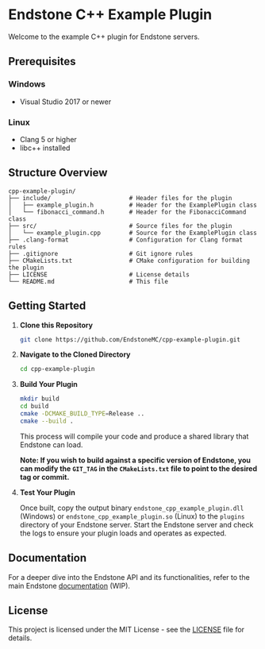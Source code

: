 # Endstone C++ Example Plugin

Welcome to the example C++ plugin for Endstone servers.

## Prerequisites

### Windows

- Visual Studio 2017 or newer

### Linux

- Clang 5 or higher
- libc++ installed

## Structure Overview

```
cpp-example-plugin/
├── include/                      # Header files for the plugin
│   ├── example_plugin.h          # Header for the ExamplePlugin class
│   └── fibonacci_command.h       # Header for the FibonacciCommand class
├── src/                          # Source files for the plugin
│   └── example_plugin.cpp        # Source for the ExamplePlugin class
├── .clang-format                 # Configuration for Clang format rules
├── .gitignore                    # Git ignore rules
├── CMakeLists.txt                # CMake configuration for building the plugin
├── LICENSE                       # License details
└── README.md                     # This file
```

## Getting Started

1. **Clone this Repository**

   ```bash
   git clone https://github.com/EndstoneMC/cpp-example-plugin.git
   ```

2. **Navigate to the Cloned Directory**

   ```bash
   cd cpp-example-plugin
   ```

3. **Build Your Plugin**

   ```bash
   mkdir build
   cd build
   cmake -DCMAKE_BUILD_TYPE=Release ..
   cmake --build .
   ```

   This process will compile your code and produce a shared library that Endstone can load.

   **Note: If you wish to build against a specific version of Endstone, you can modify the `GIT_TAG` in
   the `CMakeLists.txt` file to point to the desired tag or commit.**

4. **Test Your Plugin**

   Once built, copy the output binary `endstone_cpp_example_plugin.dll` (Windows)
   or `endstone_cpp_example_plugin.so` (Linux) to the `plugins` directory of your Endstone server. Start the
   Endstone server and check the logs to ensure your plugin loads and operates as expected.

## Documentation

For a deeper dive into the Endstone API and its functionalities, refer to the main
Endstone [documentation](https://endstone.readthedocs.io) (WIP).

## License

This project is licensed under the MIT License - see the [LICENSE](LICENSE) file for details.